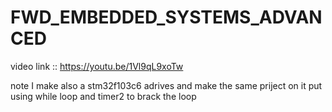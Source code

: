 # FWD_EMBEDDED_SYSTEMS_ADVANCED

video link ::  https://youtu.be/1Vl9qL9xoTw

note
 I make also a stm32f103c6 adrives and make the same priject on it put using while loop and timer2 to brack the loop  

